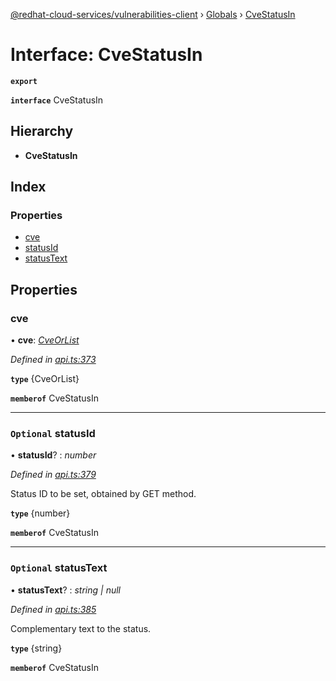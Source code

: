 [@redhat-cloud-services/vulnerabilities-client](../README.md) › [Globals](../globals.md) › [CveStatusIn](cvestatusin.md)

# Interface: CveStatusIn

**`export`** 

**`interface`** CveStatusIn

## Hierarchy

* **CveStatusIn**

## Index

### Properties

* [cve](cvestatusin.md#cve)
* [statusId](cvestatusin.md#optional-statusid)
* [statusText](cvestatusin.md#optional-statustext)

## Properties

###  cve

• **cve**: *[CveOrList](cveorlist.md)*

*Defined in [api.ts:373](https://github.com/RedHatInsights/javascript-clients/blob/master/packages/vulnerabilities/api.ts#L373)*

**`type`** {CveOrList}

**`memberof`** CveStatusIn

___

### `Optional` statusId

• **statusId**? : *number*

*Defined in [api.ts:379](https://github.com/RedHatInsights/javascript-clients/blob/master/packages/vulnerabilities/api.ts#L379)*

Status ID to be set, obtained by GET method.

**`type`** {number}

**`memberof`** CveStatusIn

___

### `Optional` statusText

• **statusText**? : *string | null*

*Defined in [api.ts:385](https://github.com/RedHatInsights/javascript-clients/blob/master/packages/vulnerabilities/api.ts#L385)*

Complementary text to the status.

**`type`** {string}

**`memberof`** CveStatusIn

